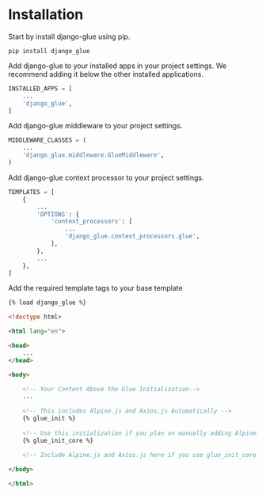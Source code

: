 # Installation

Start by install django-glue using pip.

```
pip install django_glue
```

Add django-glue to your installed apps in your project settings. 
We recommend adding it below the other installed applications.

```python
INSTALLED_APPS = [
    ...
    'django_glue',
]
```

Add django-glue middleware to your project settings.

```python
MIDDLEWARE_CLASSES = (
    ...
    'django_glue.middleware.GlueMiddleware',
)

```

Add django-glue context processor to your project settings.

```python
TEMPLATES = [
    {
        ...
        'OPTIONS': {
            'context_processors': [
                ...
                'django_glue.context_processors.glue',
            ],
        },
        ...
    },
]
```

Add the required template tags to your base template

```html
{% load django_glue %}

<!doctype html>

<html lang="en">

<head>
    ...
</head>

<body>

    <!-- Your Content Above the Glue Initialization-->
    ...
    
    <!-- This includes Alpine.js and Axios.js Automatically -->
    {% glue_init %}
    
    <!-- Use this initialization if you plan on manually adding Alpine.js and Axios.js -->
    {% glue_init_core %}
    
    <!-- Include Alpine.js and Axios.js here if you use glue_init_core -->

</body>

</html>
```